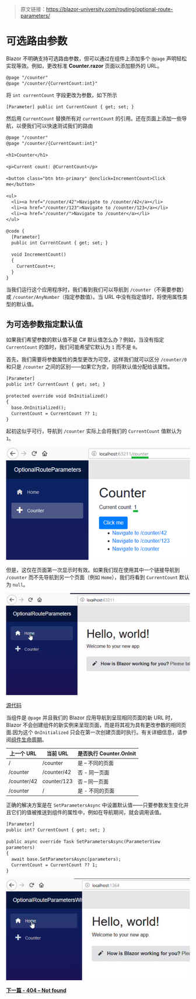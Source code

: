 > 原文链接：https://blazor-university.com/routing/optional-route-parameters/

# 可选路由参数
Blazor 不明确支持可选路由参数，但可以通过在组件上添加多个 `@page` 声明轻松实现等效。例如，更改标准 **Counter.razor** 页面以添加额外的 URL。

```
@page "/counter"
@page "/counter/{CurrentCount:int}"
```

将 `int currentCount` 字段更改为参数，如下所示
```
[Parameter] public int CurrentCount { get; set; }
```


然后用 `CurrentCount` 替换所有对 `currentCount` 的引用。还在页面上添加一些导航，以便我们可以快速测试我们的路由

```
@page "/counter"
@page "/counter/{CurrentCount:int}"

<h1>Counter</h1>

<p>Current count: @CurrentCount</p>

<button class="btn btn-primary" @onclick=IncrementCount>Click me</button>

<ul>
  <li><a href="/counter/42">Navigate to /counter/42</a></li>
  <li><a href="/counter/123">Navigate to /counter/123</a></li>
  <li><a href="/counter/">Navigate to /counter</a></li>
</ul>

@code {
  [Parameter]
  public int CurrentCount { get; set; }

  void IncrementCount()
  {
    CurrentCount++;
  }
}
```

当我们运行这个应用程序时，我们看到我们可以导航到 `/counter`（不需要参数）或 `/counter/AnyNumber`（指定参数值）。当 URL 中没有指定值时，将使用属性类型的默认值。

## 为可选参数指定默认值
如果我们希望参数的默认值不是 C# 默认值怎么办？例如，当没有指定 `CurrentCount` 的值时，我们可能希望它默认为 `1` 而不是 `0`。

首先，我们需要将参数属性的类型更改为可空，这样我们就可以区分 `/counter/0` 和只是 `/counter` 之间的区别——如果它为空，则将默认值分配给该属性。

```
[Parameter]
public int? CurrentCount { get; set; }

protected override void OnInitialized()
{
  base.OnInitialized();
  CurrentCount = CurrentCount ?? 1;
}
```
起初这似乎可行，导航到 `/counter` 实际上会将我们的 `CurrentCount` 值默认为 `1`。

![](OptionalRouteParametersOnInitialized.png)

但是，这仅在页面第一次显示时有效。如果我们现在使用其中一个链接导航到 `/counter` 而不先导航到另一个页面（例如 `Home`），我们将看到 `CurrentCount` 默认为 `null`。

![](OptionalRouteParametersNull.gif)

[源代码](https://github.com/mrpmorris/blazor-university/tree/master/src/Routing/OptionalRouteParameters)


当组件是 `@page` 并且我们的 Blazor 应用导航到呈现相同页面的新 URL 时，Blazor 不会创建组件的新实例来呈现页面，而是将其视为具有更改参数的相同页面.因为这个 `OnInitialized` 只会在第一次创建页面时执行。有关详细信息，请参阅[组件生命周期](https://feiyun0112.github.io/blazor-university.zh-cn/components/component-lifecycles/)。

上一个 URL  | 当前 URL | 是否执行 Counter.OnInit 
--- | --- |---  
/ | /counter  | 是 – 不同的页面
/counter |  /counter/42  | 否 - 同一页面
/counter/42 |  counter/123 |  否 – 同一页面
/counter |  / |  是 - 不同的页面

正确的解决方案是在 `SetParametersAsync` 中设置默认值——只要参数发生变化并且它们的值被推送到组件的属性中，例如在导航期间，就会调用该值。

```
[Parameter]
public int? CurrentCount { get; set; }

public async override Task SetParametersAsync(ParameterView parameters)
{
  await base.SetParametersAsync(parameters);
  CurrentCount = CurrentCount ?? 1;
}
```

![](OptionalRouteParametersWithDefaultValues.gif)

**[下一篇 - 404 – Not found](https://feiyun0112.github.io/blazor-university.zh-cn/routing/404-not-found)**